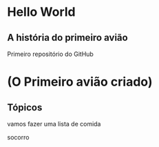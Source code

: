 # Hello World #
## A história do primeiro avião ##
Primeiro repositório do GitHub
# (O Primeiro avião criado) #
## Tópicos ##
vamos fazer uma lista de comida

socorro

